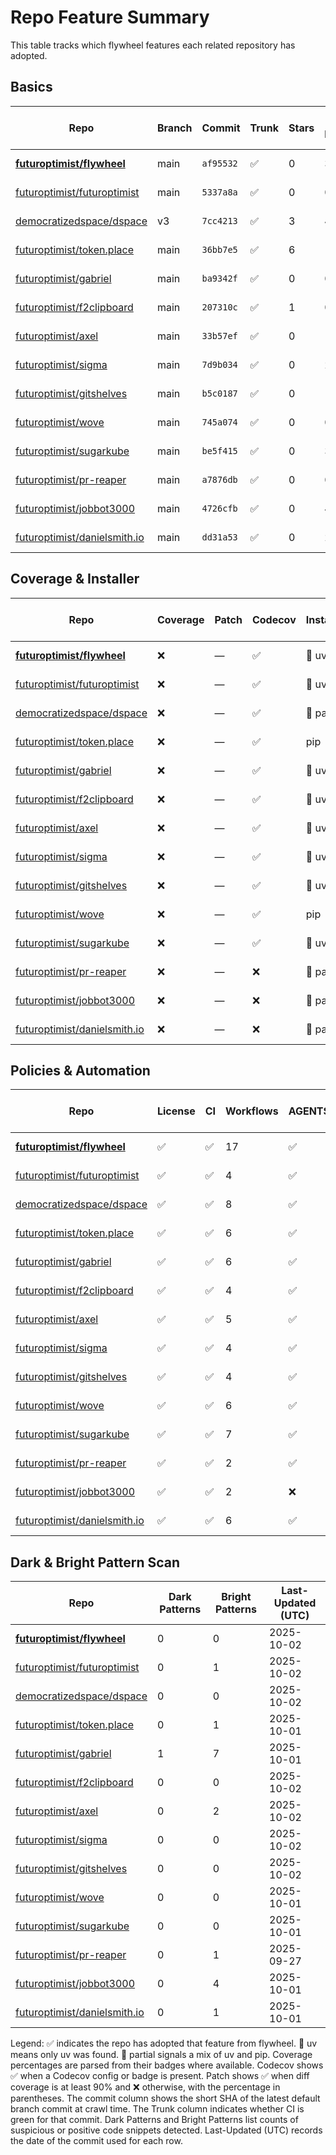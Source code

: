 # Repo Feature Summary

This table tracks which flywheel features each related repository has adopted.

<!-- spellchecker: disable -->
## Basics
| Repo | Branch | Commit | Trunk | Stars | Open Issues | Last-Updated (UTC) |
| ---- | ------ | ------ | ----- | ----- | ----------- | ----------------- |
| **[futuroptimist/flywheel](https://github.com/futuroptimist/flywheel)** | main | `af95532` | ✅ | 0 | 3 | 2025-10-02 |
| [futuroptimist/futuroptimist](https://github.com/futuroptimist/futuroptimist) | main | `5337a8a` | ✅ | 0 | 0 | 2025-10-02 |
| [democratizedspace/dspace](https://github.com/democratizedspace/dspace) | v3 | `7cc4213` | ✅ | 3 | 40 | 2025-10-02 |
| [futuroptimist/token.place](https://github.com/futuroptimist/token.place) | main | `36bb7e5` | ✅ | 6 | 10 | 2025-10-01 |
| [futuroptimist/gabriel](https://github.com/futuroptimist/gabriel) | main | `ba9342f` | ✅ | 0 | 0 | 2025-10-01 |
| [futuroptimist/f2clipboard](https://github.com/futuroptimist/f2clipboard) | main | `207310c` | ✅ | 1 | 0 | 2025-10-02 |
| [futuroptimist/axel](https://github.com/futuroptimist/axel) | main | `33b57ef` | ✅ | 0 | 1 | 2025-10-02 |
| [futuroptimist/sigma](https://github.com/futuroptimist/sigma) | main | `7d9b034` | ✅ | 0 | 2 | 2025-10-02 |
| [futuroptimist/gitshelves](https://github.com/futuroptimist/gitshelves) | main | `b5c0187` | ✅ | 0 | 1 | 2025-10-02 |
| [futuroptimist/wove](https://github.com/futuroptimist/wove) | main | `745a074` | ✅ | 0 | 0 | 2025-10-01 |
| [futuroptimist/sugarkube](https://github.com/futuroptimist/sugarkube) | main | `be5f415` | ✅ | 0 | 3 | 2025-10-01 |
| [futuroptimist/pr-reaper](https://github.com/futuroptimist/pr-reaper) | main | `a7876db` | ✅ | 0 | 0 | 2025-09-27 |
| [futuroptimist/jobbot3000](https://github.com/futuroptimist/jobbot3000) | main | `4726cfb` | ✅ | 0 | 4 | 2025-10-01 |
| [futuroptimist/danielsmith.io](https://github.com/futuroptimist/danielsmith.io) | main | `dd31a53` | ✅ | 0 | 2 | 2025-10-01 |

## Coverage & Installer
| Repo | Coverage | Patch | Codecov | Installer | Last-Updated (UTC) |
| ---- | -------- | ----- | ------- | --------- | ----------------- |
| **[futuroptimist/flywheel](https://github.com/futuroptimist/flywheel)** | ❌ | — | ✅ | 🚀 uv | 2025-10-02 |
| [futuroptimist/futuroptimist](https://github.com/futuroptimist/futuroptimist) | ❌ | — | ✅ | 🚀 uv | 2025-10-02 |
| [democratizedspace/dspace](https://github.com/democratizedspace/dspace) | ❌ | — | ✅ | 🔶 partial | 2025-10-02 |
| [futuroptimist/token.place](https://github.com/futuroptimist/token.place) | ❌ | — | ✅ | pip | 2025-10-01 |
| [futuroptimist/gabriel](https://github.com/futuroptimist/gabriel) | ❌ | — | ✅ | 🚀 uv | 2025-10-01 |
| [futuroptimist/f2clipboard](https://github.com/futuroptimist/f2clipboard) | ❌ | — | ✅ | 🚀 uv | 2025-10-02 |
| [futuroptimist/axel](https://github.com/futuroptimist/axel) | ❌ | — | ✅ | 🚀 uv | 2025-10-02 |
| [futuroptimist/sigma](https://github.com/futuroptimist/sigma) | ❌ | — | ✅ | 🚀 uv | 2025-10-02 |
| [futuroptimist/gitshelves](https://github.com/futuroptimist/gitshelves) | ❌ | — | ✅ | 🚀 uv | 2025-10-02 |
| [futuroptimist/wove](https://github.com/futuroptimist/wove) | ❌ | — | ✅ | pip | 2025-10-01 |
| [futuroptimist/sugarkube](https://github.com/futuroptimist/sugarkube) | ❌ | — | ✅ | 🚀 uv | 2025-10-01 |
| [futuroptimist/pr-reaper](https://github.com/futuroptimist/pr-reaper) | ❌ | — | ❌ | 🔶 partial | 2025-09-27 |
| [futuroptimist/jobbot3000](https://github.com/futuroptimist/jobbot3000) | ❌ | — | ❌ | 🔶 partial | 2025-10-01 |
| [futuroptimist/danielsmith.io](https://github.com/futuroptimist/danielsmith.io) | ❌ | — | ❌ | 🔶 partial | 2025-10-01 |

## Policies & Automation
| Repo | License | CI | Workflows | AGENTS.md | Code of Conduct | Contributing | Pre-commit | Last-Updated (UTC) |
| ---- | ------- | -- | --------- | --------- | --------------- | ------------ | ---------- | ----------------- |
| **[futuroptimist/flywheel](https://github.com/futuroptimist/flywheel)** | ✅ | ✅ | 17 | ✅ | ✅ | ✅ | ✅ | 2025-10-02 |
| [futuroptimist/futuroptimist](https://github.com/futuroptimist/futuroptimist) | ✅ | ✅ | 4 | ✅ | ✅ | ✅ | ✅ | 2025-10-02 |
| [democratizedspace/dspace](https://github.com/democratizedspace/dspace) | ✅ | ✅ | 8 | ✅ | ✅ | ✅ | ✅ | 2025-10-02 |
| [futuroptimist/token.place](https://github.com/futuroptimist/token.place) | ✅ | ✅ | 6 | ✅ | ✅ | ✅ | ✅ | 2025-10-01 |
| [futuroptimist/gabriel](https://github.com/futuroptimist/gabriel) | ✅ | ✅ | 6 | ✅ | ✅ | ✅ | ✅ | 2025-10-01 |
| [futuroptimist/f2clipboard](https://github.com/futuroptimist/f2clipboard) | ✅ | ✅ | 4 | ✅ | ✅ | ✅ | ✅ | 2025-10-02 |
| [futuroptimist/axel](https://github.com/futuroptimist/axel) | ✅ | ✅ | 5 | ✅ | ✅ | ✅ | ✅ | 2025-10-02 |
| [futuroptimist/sigma](https://github.com/futuroptimist/sigma) | ✅ | ✅ | 4 | ✅ | ✅ | ✅ | ✅ | 2025-10-02 |
| [futuroptimist/gitshelves](https://github.com/futuroptimist/gitshelves) | ✅ | ✅ | 4 | ✅ | ❌ | ❌ | ❌ | 2025-10-02 |
| [futuroptimist/wove](https://github.com/futuroptimist/wove) | ✅ | ✅ | 6 | ✅ | ✅ | ✅ | ✅ | 2025-10-01 |
| [futuroptimist/sugarkube](https://github.com/futuroptimist/sugarkube) | ✅ | ✅ | 7 | ✅ | ✅ | ✅ | ✅ | 2025-10-01 |
| [futuroptimist/pr-reaper](https://github.com/futuroptimist/pr-reaper) | ✅ | ✅ | 2 | ✅ | ✅ | ✅ | ❌ | 2025-09-27 |
| [futuroptimist/jobbot3000](https://github.com/futuroptimist/jobbot3000) | ✅ | ✅ | 2 | ❌ | ❌ | ❌ | ❌ | 2025-10-01 |
| [futuroptimist/danielsmith.io](https://github.com/futuroptimist/danielsmith.io) | ✅ | ✅ | 6 | ✅ | ❌ | ❌ | ✅ | 2025-10-01 |

## Dark & Bright Pattern Scan
| Repo | Dark Patterns | Bright Patterns | Last-Updated (UTC) |
| ---- | ------------- | --------------- | ----------------- |
| **[futuroptimist/flywheel](https://github.com/futuroptimist/flywheel)** | 0 | 0 | 2025-10-02 |
| [futuroptimist/futuroptimist](https://github.com/futuroptimist/futuroptimist) | 0 | 1 | 2025-10-02 |
| [democratizedspace/dspace](https://github.com/democratizedspace/dspace) | 0 | 0 | 2025-10-02 |
| [futuroptimist/token.place](https://github.com/futuroptimist/token.place) | 0 | 1 | 2025-10-01 |
| [futuroptimist/gabriel](https://github.com/futuroptimist/gabriel) | 1 | 7 | 2025-10-01 |
| [futuroptimist/f2clipboard](https://github.com/futuroptimist/f2clipboard) | 0 | 0 | 2025-10-02 |
| [futuroptimist/axel](https://github.com/futuroptimist/axel) | 0 | 2 | 2025-10-02 |
| [futuroptimist/sigma](https://github.com/futuroptimist/sigma) | 0 | 0 | 2025-10-02 |
| [futuroptimist/gitshelves](https://github.com/futuroptimist/gitshelves) | 0 | 0 | 2025-10-02 |
| [futuroptimist/wove](https://github.com/futuroptimist/wove) | 0 | 0 | 2025-10-01 |
| [futuroptimist/sugarkube](https://github.com/futuroptimist/sugarkube) | 0 | 0 | 2025-10-01 |
| [futuroptimist/pr-reaper](https://github.com/futuroptimist/pr-reaper) | 0 | 1 | 2025-09-27 |
| [futuroptimist/jobbot3000](https://github.com/futuroptimist/jobbot3000) | 0 | 4 | 2025-10-01 |
| [futuroptimist/danielsmith.io](https://github.com/futuroptimist/danielsmith.io) | 0 | 1 | 2025-10-01 |

Legend: ✅ indicates the repo has adopted that feature from flywheel. 🚀 uv means only uv was found. 🔶 partial signals a mix of uv and pip.
Coverage percentages are parsed from their badges where available. Codecov shows ✅ when a Codecov config or badge is present. Patch shows ✅ when diff coverage is at least 90% and ❌ otherwise, with the percentage in parentheses.
The commit column shows the short SHA of the latest default branch commit at crawl time. The Trunk column indicates whether CI is green for that commit. Dark Patterns and Bright Patterns list counts of suspicious or positive code snippets detected.
Last-Updated (UTC) records the date of the commit used for each row.
